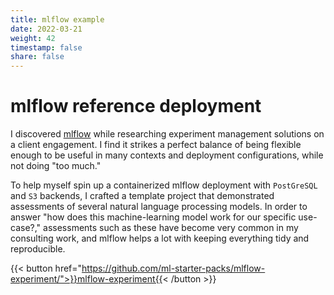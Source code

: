```yaml
---
title: mlflow example
date: 2022-03-21
weight: 42
timestamp: false
share: false
---
```


# mlflow reference deployment

I discovered [mlflow](https://mlflow.org) while researching experiment management solutions on a client engagement.
I find it strikes a perfect balance of being flexible enough to be useful in many contexts and deployment configurations, while not doing "too much."

To help myself spin up a containerized mlflow deployment with `PostGreSQL` and `S3` backends, I crafted a template project that demonstrated assessments of several natural language processing models.
In order to answer "how does this machine-learning model work for our specific use-case?," assessments such as these have become very common in my consulting work, and mlflow helps a lot with keeping everything tidy and reproducible.

{{< button href="https://github.com/ml-starter-packs/mlflow-experiment/">}}mlflow-experiment{{< /button >}}

